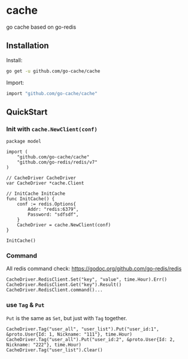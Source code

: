 # cache
go cache based on go-redis

## Installation

Install:
```bash
go get -u github.com/go-cache/cache
```
Import:
```bash
import "github.com/go-cache/cache"
```

## QuickStart

### Init with `cache.NewClient(conf)`
```gotemplate
package model

import (
	"github.com/go-cache/cache"
	"github.com/go-redis/redis/v7"
)

// CacheDriver CacheDriver
var CacheDriver *cache.Client

// InitCache InitCache
func InitCache() {
	conf := redis.Options{
		Addr: "redis:6379",
		Password: "sdfsdf",
	}
	CacheDriver = cache.NewClient(conf)
}
```

```gotemplate
InitCache()
```

### Command
All redis command check: https://godoc.org/github.com/go-redis/redis
```gotemplate
CacheDriver.RedisClient.Set("key", "value", time.Hour).Err()
CacheDriver.RedisClient.Get("key").Result()
CacheDriver.RedisClient.command()...
```

### use `Tag` & `Put`
`Put` is the same as `Set`, but just with `Tag` together.
```gotemplate
CacheDriver.Tag("user_all", "user_list").Put("user_id:1", &proto.User{Id: 1, Nickname: "111"}, time.Hour)
CacheDriver.Tag("user_all").Put("user_id:2", &proto.User{Id: 2, Nickname: "222"}, time.Hour)
CacheDriver.Tag("user_list").Clear()
```
